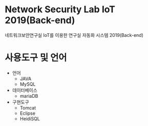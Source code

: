 # Network Security Lab IoT 2019(Back-end)
네트워크보안연구실 IoT를 이용한 연구실 자동화 시스템 2019(Back-end)

# 사용도구 및 언어
* 언어 
  * JAVA
  * MySQL    
* 데이터베이스 
  * mariaDB   
* 구현도구
  * Tomcat
  * Eclipse
  * HeidiSQL
